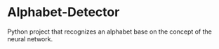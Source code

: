 # Alphabet-Detector
Python project that recognizes an alphabet base on the concept of the neural network.
